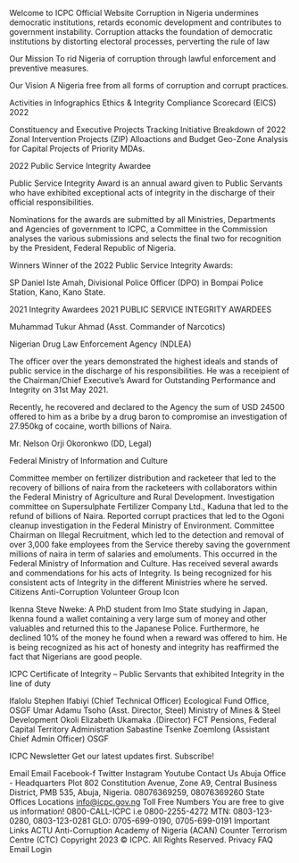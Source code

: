 

Welcome to ICPC Official Website
Corruption in Nigeria undermines democratic institutions, retards economic development and contributes to government instability. Corruption attacks the foundation of democratic institutions by distorting electoral processes, perverting the rule of law

Our Mission
To rid Nigeria of corruption through lawful enforcement and preventive measures.

Our Vision
A Nigeria free from all forms of corruption and corrupt practices.

Activities in Infographics
Ethics & Integrity Compliance Scorecard (EICS) 2022

Constituency and Executive Projects Tracking Initiative
Breakdown of 2022 Zonal Intervention Projects (ZIP) Alloactions and Budget Geo-Zone Analysis for Capital Projects of Priority MDAs.

2022 Public Service Integrity Awardee

Public Service Integrity Award is an annual award given to Public Servants who have exhibited exceptional acts of integrity in the discharge of their official responsibilities.

Nominations for the awards are submitted by all Ministries, Departments and Agencies of government to ICPC, a Committee in the Commission analyses the various submissions and selects the final two for recognition by the President, Federal Republic of Nigeria.

Winners
Winner of the 2022 Public Service Integrity Awards:

SP Daniel Iste Amah, Divisional Police Officer (DPO) in Bompai Police Station, Kano, Kano State.

2021 Integrity Awardees
2021 PUBLIC SERVICE INTEGRITY AWARDEES

Muhammad Tukur Ahmad (Asst. Commander of Narcotics) 

Nigerian Drug Law Enforcement Agency (NDLEA)

The officer over the years demonstrated the highest ideals and stands of public service in the discharge of his responsibilities. He was a receipient of the Chairman/Chief Executive’s Award for Outstanding Performance and Integrity on 31st May 2021. 

Recently, he recovered and declared to the Agency the sum of USD  24500  offered to him as a bribe by a drug baron to compromise an investigation of 27.950kg of cocaine, worth billions of Naira.  

 Mr. Nelson Orji Okoronkwo (DD, Legal) 

Federal Ministry of Information and Culture

Committee member on fertilizer distribution and racketeer that led to the recovery of billions of naira from the racketeers with collaborators within the Federal Ministry of Agriculture and Rural Development.
Investigation committee on Supersulphate Fertilizer Company Ltd., Kaduna that led to the refund of billions of Naira.
Reported corrupt practices that led to the Ogoni cleanup investigation in the Federal Ministry of Environment.
Committee Chairman on Illegal Recruitment, which led to the detection and removal of over 3,000 fake employees from the Service thereby saving the government millions of naira in term of salaries and emoluments. This occurred in the Federal Ministry of Information and Culture. 
Has received several awards and commendations for his acts of Integrity. 
Is being recognized for his consistent acts of Integrity in the different Ministries where he served. 
 Citizens Anti-Corruption Volunteer Group Icon

 Ikenna Steve Nweke: A PhD student from Imo State studying in Japan, Ikenna found a wallet containing a very large sum of money and other valuables and returned this to the Japanese Police. Furthermore, he declined 10% of the money he found when a reward was offered to him. He is being recognized as his act of honesty and integrity has reaffirmed the fact that Nigerians are good people.

ICPC Certificate of Integrity – Public Servants that exhibited Integrity in the line of duty

Ifalolu Stephen Ifabiyi (Chief Technical Officer) Ecological Fund Office, OSGF 
Umar Adamu Tsoho (Asst. Director, Steel) Ministry of Mines & Steel Development
Okoli Elizabeth Ukamaka .(Director) FCT Pensions, Federal Capital Territory Administration
Sabastine Tsenke Zoemlong (Assistant Chief Admin Officer) OSGF



ICPC Newsletter
Get our latest updates first. Subscribe!

Email
Email
Facebook-f
Twitter
Instagram
Youtube
Contact Us
Abuja Office - Headquarters
Plot 802 Constitution Avenue, Zone A9, Central Business District, PMB 535, Abuja, Nigeria.
08076369259, 08076369260
State Offices Locations
info@icpc.gov.ng
Toll Free Numbers
You are free to give us information!
0800-CALL-ICPC i.e 0800-2255-4272
MTN: 0803-123-0280, 0803-123-0281
GLO: 0705-699-0190, 0705-699-0191
Important Links
ACTU
Anti-Corruption Academy of Nigeria (ACAN)
Counter Terrorism Centre (CTC)
Copyright 2023 © ICPC. All Rights Reserved.
Privacy
FAQ
Email Login

